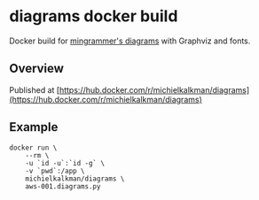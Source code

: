 # diagrams docker build

Docker build for [mingrammer's diagrams](https://diagrams.mingrammer.com/) with Graphviz and fonts.

## Overview

Published at [https://hub.docker.com/r/michielkalkman/diagrams](https://hub.docker.com/r/michielkalkman/diagrams)

## Example

```
docker run \
    --rm \
    -u `id -u`:`id -g` \
    -v `pwd`:/app \
    michielkalkman/diagrams \
    aws-001.diagrams.py 
```
